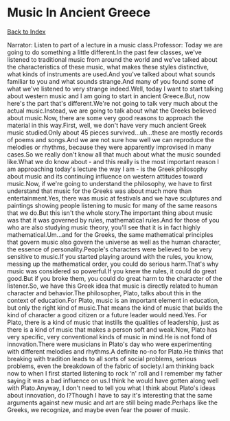 # Music In Ancient Greece
[Back to Index](https://github.com/windows10010/tpoExtractor/blog/master/README.md)

Narrator: Listen to part of a lecture in a music class.Professor: Today we are going to do something a little different.In the past few classes, we've listened to traditional music from around the world and we've talked about the characteristics of these music, what makes these styles distinctive, what kinds of instruments are used.And you've talked about what sounds familiar to you and what sounds strange.And many of you found some of what we've listened to very strange indeed.Well, today I want to start talking about western music and I am going to start in ancient Greece.But, now here's the part that's different.We're not going to talk very much about the actual music.Instead, we are going to talk about what the Greeks believed about music.Now, there are some very good reasons to approach the material in this way.First, well, we don't have very much ancient Greek music studied.Only about 45 pieces survived...uh...these are mostly records of poems and songs.And we are not sure how well we can reproduce the melodies or rhythms, because they were apparently improvised in many cases.So we really don't know all that much about what the music sounded like.What we do know about - and this really is the most important reason I am approaching today's lecture the way I am - is the Greek philosophy about music and its continuing influence on western attitudes toward music.Now, if we're going to understand the philosophy, we have to first understand that music for the Greeks was about much more than entertainment.Yes, there was music at festivals and we have sculptures and paintings showing people listening to music for many of the same reasons that we do.But this isn't the whole story.The important thing about music was that it was governed by rules, mathematical rules.And for those of you who are also studying music theory, you'll see that it is in fact highly mathematical.Um...and for the Greeks, the same mathematical principles that govern music also govern the universe as well as the human character, the essence of personality.People's characters were believed to be very sensitive to music.If you started playing around with the rules, you know, messing up the mathematical order, you could do serious harm.That's why music was considered so powerful.If you knew the rules, it could do great good.But if you broke them, you could do great harm to the character of the listener.So, we have this Greek idea that music is directly related to human character and behavior.The philosopher, Plato, talks about this in the context of education.For Plato, music is an important element in education, but only the right kind of music.That means the kind of music that builds the kind of character a good citizen or a future leader would need.Yes. For Plato, there is a kind of music that instills the qualities of leadership, just as there is a kind of music that makes a person soft and weak.Now, Plato has very specific, very conventional kinds of music in mind.He is not fond of innovation.There were musicians in Plato's day who were experimenting with different melodies and rhythms.A definite no-no for Plato.He thinks that breaking with tradition leads to all sorts of social problems, serious problems, even the breakdown of the fabric of society.I am thinking back now to when I first started listening to rock ‘n' roll and I remember my father saying it was a bad influence on us.I think he would have gotten along well with Plato.Anyway, I don't need to tell you what I think about Plato's ideas about innovation, do I?Though I have to say it's interesting that the same arguments against new music and art are still being made.Perhaps like the Greeks, we recognize, and maybe even fear the power of music.
 